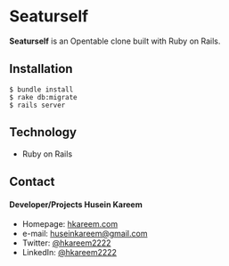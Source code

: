 Seaturself
======
**Seaturself** is an Opentable clone built with Ruby on Rails.

## Installation
```console
$ bundle install
$ rake db:migrate
$ rails server
```

## Technology
* Ruby on Rails

## Contact
#### Developer/Projects Husein Kareem
* Homepage: [hkareem.com](http://hkareem.com/)
* e-mail: [huseinkareem@gmail.com](mailto:huseinkareem@gmail.com)
* Twitter: [@hkareem2222](https://twitter.com/hkareem2222)
* LinkedIn: [@hkareem2222](https://www.linkedin.com/in/hkareem2222)